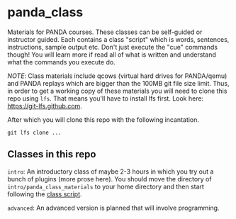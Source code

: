 # panda_class

Materials for PANDA courses.  These classes can be self-guided or
instructor guided.  Each contains a class "script" which is words,
sentences, instructions, sample output etc.  Don't just execute the
"cue" commands though! You will learn more if read all of what is
written and understand what the commands you execute do.

*NOTE*: Class materials include qcows (virtual hard drives for
PANDA/qemu) and PANDA replays which are bigger than the 100MB git file
size limit. Thus, in order to get a working copy of these materials
you will need to clone this repo using `lfs`.  That means you'll have
to install lfs first.  Look here: https://git-lfs.github.com.

After which you will clone this repo with the following incantation.

    git lfs clone ...

## Classes in this repo

`intro`: An introductory class of maybe 2-3 hours in which you try out
a bunch of plugins (more prose here).  You should move the directory
of `intro/panda_class_materials` to your home directory and then start
following the [class script](https://github.com/panda-re/panda_class/blob/master/intro/panda_class_materials/docs/panda_class.md).

`advanced`: An advanced version is planned that will involve
programming.
